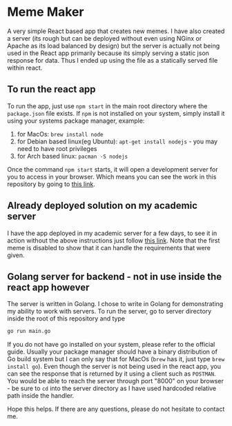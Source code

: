 # Meme Maker

A very simple React based app that creates new memes. I have also created a server (its rough but
can be deployed without even using NGinx or Apache as its load balanced by design) but the server
is actually not being used in the React app primarily
because its simply serving a static json response for data. Thus I ended up using the file as a
statically served file within react.

## To run the react app
To run the app, just use `npm start` in the main root directory where the `package.json` file exists.
If `npm` is not installed on your system, simply install it using your systems package manager, example:

1. for MacOs: `brew install node`
2. for Debian based linux(eg Ubuntu): `apt-get install nodejs` - you may need to have root privileges
3. for Arch based linux: `pacman -S nodejs`

Once the command `npm start` starts, it will open a development server for you to access in your browser.
Which means you can see the work in this repository by going to [this link](http://localhost:3000).


## Already deployed solution on my academic server

I have the app deployed in my academic server for a few days, to see it in action without the above instructions
just follow [this link](http://users.ox.ac.uk/~lady5631). Note that the first meme is disabled to show that it can
handle the requirements that were given.

## Golang server for backend - not in use inside the react app however

The server is written in Golang. I chose to write in Golang for demonstrating my ability to work with servers.
To run the server, go to server directory inside the root of this repository and type
```bash
go run main.go
```

If you do not have go installed on your system, please refer to the official guide. Usually your package manager
should have a binary distribution of Go build system but I can only say that for MacOs (`brew` has it, just type `brew install go`).
Even though the server is not being used in the react app, you can see the response that is returned
by it using a client such as `POSTMAN`. You would be able to reach the server through port "8000" on your browser - be sure to `cd` into the server directory as I have used hardcoded relative path inside the handler.

Hope this helps. If there are any questions, please do not hesitate to contact me.
